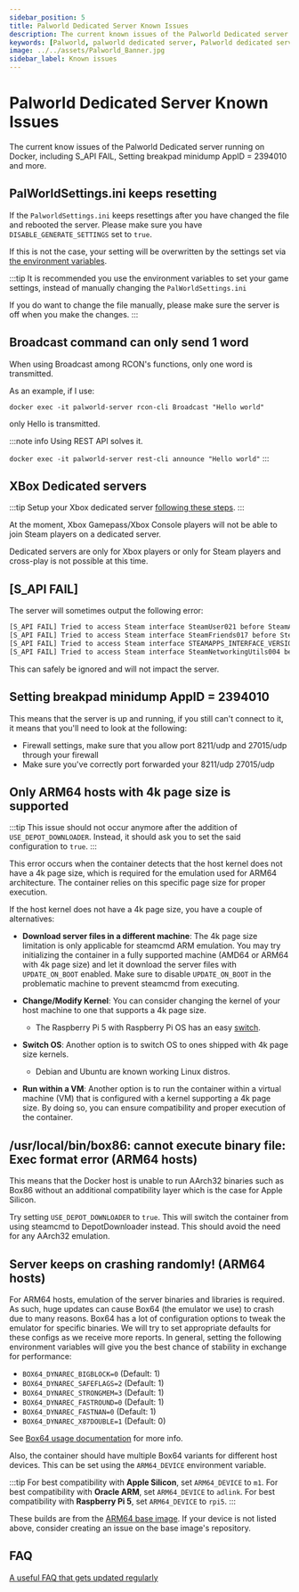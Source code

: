 ```yaml
---
sidebar_position: 5
title: Palworld Dedicated Server Known Issues
description: The current known issues of the Palworld Dedicated server running on Docker, including S_API FAIL, Setting breakpad minidump AppID = 2394010 and more.
keywords: [Palworld, palworld dedicated server, Palworld dedicated server known issues, Palworld dedicated server issues]
image: ../../assets/Palworld_Banner.jpg
sidebar_label: Known issues
---
```

<!-- markdownlint-disable-next-line -->
# Palworld Dedicated Server Known Issues

The current know issues of the Palworld Dedicated server running on Docker,
including S_API FAIL, Setting breakpad minidump AppID = 2394010 and more.

## PalWorldSettings.ini keeps resetting

If the `PalworldSettings.ini` keeps resettings after you have changed the file and rebooted the server.
Please make sure you have `DISABLE_GENERATE_SETTINGS` set to `true`.

If this is not the case, your setting will be overwritten by the settings set via [the environment variables](https://palworld-server-docker.loef.dev/getting-started/configuration/game-settings).

:::tip
It is recommended you use the environment variables to set your game settings, instead of manually changing the `PalWorldSettings.ini`

If you do want to change the file manually, please make sure the server is off when you make the changes.
:::

## Broadcast command can only send 1 word

When using Broadcast among RCON's functions, only one word is transmitted.

As an example, if I use:

`docker exec -it palworld-server rcon-cli Broadcast "Hello world"`

only Hello is transmitted.

:::note info
Using REST API solves it.

`docker exec -it palworld-server rest-cli announce "Hello world"`
:::

## XBox Dedicated servers

:::tip
Setup your Xbox dedicated server [following these steps](https://palworld-server-docker.loef.dev/quick-setup-xbox).
:::

At the moment, Xbox Gamepass/Xbox Console players will not be able to join Steam players on a dedicated server.

Dedicated servers are only for Xbox players or only for Steam players and cross-play is not possible at this time.

## [S_API FAIL]

The server will sometimes output the following error:

```bash
[S_API FAIL] Tried to access Steam interface SteamUser021 before SteamAPI_Init succeeded.
[S_API FAIL] Tried to access Steam interface SteamFriends017 before SteamAPI_Init succeeded.
[S_API FAIL] Tried to access Steam interface STEAMAPPS_INTERFACE_VERSION008 before SteamAPI_Init succeeded.
[S_API FAIL] Tried to access Steam interface SteamNetworkingUtils004 before SteamAPI_Init succeeded.
```

This can safely be ignored and will not impact the server.

## Setting breakpad minidump AppID = 2394010

This means that the server is up and running, if you still can't connect to it,
it means that you'll need to look at the following:

* Firewall settings, make sure that you allow port 8211/udp and 27015/udp through your firewall
* Make sure you've correctly port forwarded your 8211/udp 27015/udp

## Only ARM64 hosts with 4k page size is supported

:::tip
This issue should not occur anymore after the addition of `USE_DEPOT_DOWNLOADER`. Instead, it should ask you to set the
said configuration to `true`.
:::

This error occurs when the container detects that the host kernel does not have a 4k page size,
which is required for the emulation used for ARM64 architecture. The container relies on this specific page
size for proper execution.

If the host kernel does not have a 4k page size, you have a couple of alternatives:

* **Download server files in a different machine**: The 4k page size limitation is only applicable for steamcmd
ARM emulation. You may try initializing the container in a fully supported machine (AMD64 or ARM64 with 4k page size)
and let it download the server files with `UPDATE_ON_BOOT` enabled. Make sure to disable `UPDATE_ON_BOOT` in the
problematic machine to prevent steamcmd from executing.

* **Change/Modify Kernel**: You can consider changing the kernel of your host machine to one that supports a 4k page size.
  * The Raspberry Pi 5 with Raspberry Pi OS has an easy [switch](https://github.com/raspberrypi/bookworm-feedback/issues/107#issuecomment-1773810662).

* **Switch OS**: Another option is to switch OS to ones shipped with 4k page size kernels.
  * Debian and Ubuntu are known working Linux distros.

* **Run within a VM**: Another option is to run the container within a virtual machine (VM) that is configured
  with a kernel supporting a 4k page size. By doing so, you can ensure compatibility and proper execution of the
  container.

## /usr/local/bin/box86: cannot execute binary file: Exec format error (ARM64 hosts)

This means that the Docker host is unable to run AArch32 binaries such as Box86 without an additional
compatibility layer which is the case for Apple Silicon.

Try setting `USE_DEPOT_DOWNLOADER` to `true`. This will switch the container from using steamcmd to
DepotDownloader instead. This should avoid the need for any AArch32 emulation.

## Server keeps on crashing randomly! (ARM64 hosts)

For ARM64 hosts, emulation of the server binaries and libraries is required. As such, huge updates can cause Box64
(the emulator we use) to crash due to many reasons. Box64 has a lot of configuration options to tweak the emulator
for specific binaries. We will try to set appropriate defaults for these configs as we receive more reports. In general,
setting the following environment variables will give you the best chance of stability in exchange for performance:

* `BOX64_DYNAREC_BIGBLOCK=0` (Default: 1)
* `BOX64_DYNAREC_SAFEFLAGS=2` (Default: 1)
* `BOX64_DYNAREC_STRONGMEM=3` (Default: 1)
* `BOX64_DYNAREC_FASTROUND=0` (Default: 1)
* `BOX64_DYNAREC_FASTNAN=0` (Default: 1)
* `BOX64_DYNAREC_X87DOUBLE=1` (Default: 0)

See [Box64 usage documentation](https://github.com/ptitSeb/box64/blob/main/docs/USAGE.md) for more info.

Also, the container should have multiple Box64 variants for different host devices. This can be set using the `ARM64_DEVICE`
environment variable.

:::tip
For best compatibility with **Apple Silicon**, set `ARM64_DEVICE` to `m1`.
For best compatibility with **Oracle ARM**, set `ARM64_DEVICE` to  `adlink`.
For best compatibility with **Raspberry Pi 5**, set `ARM64_DEVICE` to  `rpi5`.
:::

These builds are from the [ARM64 base image](https://github.com/sonroyaalmerol/steamcmd-arm64). If your device is not listed
above, consider creating an issue on the base image's repository.

## FAQ

[A useful FAQ that gets updated regularly](https://gist.github.com/Toakan/3c78a577c21a21fcc5fa917f3021d70e#file-palworld-server-faq-community-md)
